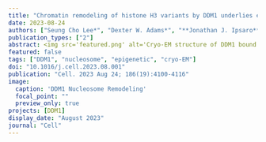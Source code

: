 ```yaml
---
title: "Chromatin remodeling of histone H3 variants by DDM1 underlies epigenetic inheritance of DNA methylation"
date: 2023-08-24
authors: ["Seung Cho Lee*", "Dexter W. Adams*", "**Jonathan J. Ipsaro***", "Jonathan Cahn*", "Jason Lyn", "Hyun-Soo Kim", "Benjamin Berube", "Viktoria Major", "Joseph P. Calarco", "Chantal LeBlanc", "Sonali Bhattacharjee", "Umamaheswari Ramu", "Daniel Grimanelli", "Yannick Jacob", "Philipp Voigt", "Leemor Joshua-Tor", "Robert A. Martienssen"]
publication_types: ["2"]
abstract: <img src='featured.png' alt='Cryo-EM structure of DDM1 bound to nucleosomes' style='width:50%;float:right'>Nucleosomes block access to DNA methyltransferase, unless they are remodeled by DECREASE in DNA METHYLATION 1 (DDM1/Lsh/HELLS), a Snf2-like master regulator of epigenetic inheritance. We show that DDM1 promotes replacement of histone variant H3.3 by H3.1. In ddm1 mutants, DNA methylation is partly restored by loss of the H3.3 chaperone HIRA, while the H3.1 chaperone CAF-1 becomes essential. The single-particle cryo-EM structure at 3.2 Å of DDM1 with a variant nucleosome reveals engagement with histone H3.3 near residues required for assembly, and with the unmodified H4 tail. An N-terminal autoinhibitory domain inhibits, while a disulfide bond in the helicase domain supports activity. DDM1 co-localizes with H3.1 and H3.3 during the cell cycle, and with the DNA methyltransferase MET1/Dnmt1, but is blocked by H4K16 acetylation. The male germline H3.3 variant MGH3/HTR10 is resistant to remodeling by DDM1 and acts as a placeholder nucleosome in sperm cells for epigenetic inheritance.
featured: false
tags: ["DDM1", "nucleosome", "epigenetic", "cryo-EM"]
doi: "10.1016/j.cell.2023.08.001"
publication: "Cell. 2023 Aug 24; 186(19):4100-4116"
image:
  caption: 'DDM1 Nucleosome Remodeling'
  focal_point: ""
  preview_only: true
projects: [DDM1]
display_date: "August 2023"
journal: "Cell"
---
```


